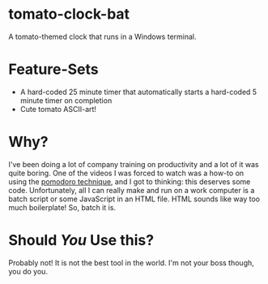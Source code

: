 # tomato-clock-bat
A tomato-themed clock that runs in a Windows terminal.

# Feature-Sets
- A hard-coded 25 minute timer that automatically starts a hard-coded 5 minute timer on completion
- Cute tomato ASCII-art!

# Why?  
I've been doing a lot of company training on productivity and a lot of it was quite boring. One of the videos I was forced to watch was a how-to on using the [pomodoro technique](https://en.wikipedia.org/wiki/Pomodoro_Technique), and I got to thinking: this deserves some code. Unfortunately, all I can really make and run on a work computer is a batch script or some JavaScript in an HTML file. HTML sounds like way too much boilerplate! So, batch it is.

# Should *You* Use this?  
Probably not! It is not the best tool in the world. I'm not your boss though, you do you.
